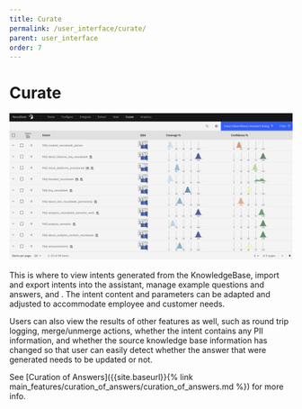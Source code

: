 ```yaml
---
title: Curate
permalink: /user_interface/curate/
parent: user_interface
order: 7
---
```


# Curate

![curate](images/curate.png)

This is where to view intents generated from the KnowledgeBase, import and export intents into the assistant, manage example questions and answers, and . The intent content and parameters can be adapted and adjusted to accommodate employee and customer needs.

Users can also view the results of other features as well, such as round trip logging, merge/unmerge actions, whether the intent contains any PII information, and whether the source knowledge base information has changed so that user can easily detect whether the answer that were generated needs to be updated or not.

See [Curation of Answers]({{site.baseurl}}{% link main_features/curation_of_answers/curation_of_answers.md %}) for more info.
